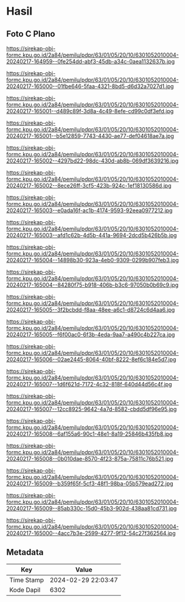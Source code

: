 # Hasil

## Foto C Plano

https://sirekap-obj-formc.kpu.go.id/2a84/pemilu/pdpr/63/01/05/20/10/6301052010004-20240217-164959--0fe254dd-abf3-45db-a34c-0aea1132637b.jpg

https://sirekap-obj-formc.kpu.go.id/2a84/pemilu/pdpr/63/01/05/20/10/6301052010004-20240217-165000--01fbe646-5faa-4321-8bd5-d6d32a7027d1.jpg

https://sirekap-obj-formc.kpu.go.id/2a84/pemilu/pdpr/63/01/05/20/10/6301052010004-20240217-165001--d489c89f-3d8a-4c49-8efe-cd99c0df3efd.jpg

https://sirekap-obj-formc.kpu.go.id/2a84/pemilu/pdpr/63/01/05/20/10/6301052010004-20240217-165001--b5e12859-7743-4430-ae77-def04618ae7a.jpg

https://sirekap-obj-formc.kpu.go.id/2a84/pemilu/pdpr/63/01/05/20/10/6301052010004-20240217-165002--4297bd22-98dc-430d-ab8b-069df3639216.jpg

https://sirekap-obj-formc.kpu.go.id/2a84/pemilu/pdpr/63/01/05/20/10/6301052010004-20240217-165002--8ece26ff-3cf5-423b-924c-1ef18130586d.jpg

https://sirekap-obj-formc.kpu.go.id/2a84/pemilu/pdpr/63/01/05/20/10/6301052010004-20240217-165003--e0ada16f-ac1b-4174-9593-92eea0977212.jpg

https://sirekap-obj-formc.kpu.go.id/2a84/pemilu/pdpr/63/01/05/20/10/6301052010004-20240217-165003--afd1c62b-4d5b-441a-9694-2dcd5b426b5b.jpg

https://sirekap-obj-formc.kpu.go.id/2a84/pemilu/pdpr/63/01/05/20/10/6301052010004-20240217-165004--14898b30-923a-4eb0-9309-0299b907feb3.jpg

https://sirekap-obj-formc.kpu.go.id/2a84/pemilu/pdpr/63/01/05/20/10/6301052010004-20240217-165004--84280f75-b918-406b-b3c6-97050b0b69c9.jpg

https://sirekap-obj-formc.kpu.go.id/2a84/pemilu/pdpr/63/01/05/20/10/6301052010004-20240217-165005--3f2bcbdd-f8aa-48ee-a6c1-d8724c6d4aa6.jpg

https://sirekap-obj-formc.kpu.go.id/2a84/pemilu/pdpr/63/01/05/20/10/6301052010004-20240217-165005--f6f00ac0-6f3b-4eda-9aa7-a490c4b227ca.jpg

https://sirekap-obj-formc.kpu.go.id/2a84/pemilu/pdpr/63/01/05/20/10/6301052010004-20240217-165006--02ae2445-8064-40bf-8222-8ef6c184e5d7.jpg

https://sirekap-obj-formc.kpu.go.id/2a84/pemilu/pdpr/63/01/05/20/10/6301052010004-20240217-165007--1d6f621d-7172-4c32-818f-640d44d56c4f.jpg

https://sirekap-obj-formc.kpu.go.id/2a84/pemilu/pdpr/63/01/05/20/10/6301052010004-20240217-165007--12cc8925-9642-4a7d-8582-cbdd5df96e95.jpg

https://sirekap-obj-formc.kpu.go.id/2a84/pemilu/pdpr/63/01/05/20/10/6301052010004-20240217-165008--6af155a6-90c1-48e1-8a19-25846b435fb8.jpg

https://sirekap-obj-formc.kpu.go.id/2a84/pemilu/pdpr/63/01/05/20/10/6301052010004-20240217-165008--0b010dae-8570-4f23-875a-75811c76b521.jpg

https://sirekap-obj-formc.kpu.go.id/2a84/pemilu/pdpr/63/01/05/20/10/6301052010004-20240217-165009--b359f65f-5cf3-48f1-98ba-05b579ead272.jpg

https://sirekap-obj-formc.kpu.go.id/2a84/pemilu/pdpr/63/01/05/20/10/6301052010004-20240217-165009--85ab330c-15d0-45b3-902d-438aa81cd731.jpg

https://sirekap-obj-formc.kpu.go.id/2a84/pemilu/pdpr/63/01/05/20/10/6301052010004-20240217-165000--4acc7b3e-2599-4277-9f12-54c27f362564.jpg


## Metadata

| Key        | Value               |
| ---------- | ------------------- |
| Time Stamp | 2024-02-29 22:03:47 |
| Kode Dapil | 6302                |



